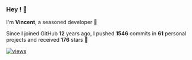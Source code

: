### Hey ! 👋

I'm **Vincent**, a seasoned developer 🫡

Since I joined GitHub **12** years ago, I pushed **1546** commits in **61** personal projects and received **176** stars 🥲

[![views](https://komarev.com/ghpvc/?username=vspiewak&style=flat&color=brightgreen&label=views&abbreviated=true)](https://github.com/vspiewak)